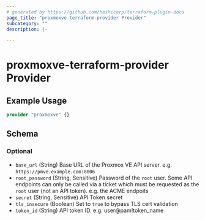 ```yaml
---
# generated by https://github.com/hashicorp/terraform-plugin-docs
page_title: "proxmoxve-terraform-provider Provider"
subcategory: ""
description: |-
  
---
```


# proxmoxve-terraform-provider Provider



## Example Usage

```terraform
provider "proxmoxve" {}
```

<!-- schema generated by tfplugindocs -->
## Schema

### Optional

- `base_url` (String) Base URL of the Proxmox VE API server. e.g. `https://pmve.example.com:8006`
- `root_password` (String, Sensitive) Password of the `root` user. Some API endpoints can only be called via a ticket which must be requested as the `root` user (not an API token). e.g. the ACME endpoits
- `secret` (String, Sensitive) API Token secret
- `tls_insecure` (Boolean) Set to `true` to bypass TLS cert validation
- `token_id` (String) API token ID. e.g. user@pam!token_name
